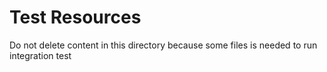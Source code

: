 # Test Resources
Do not delete content in this directory because some files is needed to run integration test